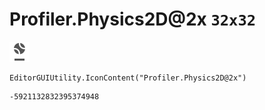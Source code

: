# Profiler.Physics2D@2x `32x32`
<img src="/img/Profiler.Physics2D@2x.png" width=32 height=32>

``` CSharp
EditorGUIUtility.IconContent("Profiler.Physics2D@2x")
```
```
-5921132832395374948
```
